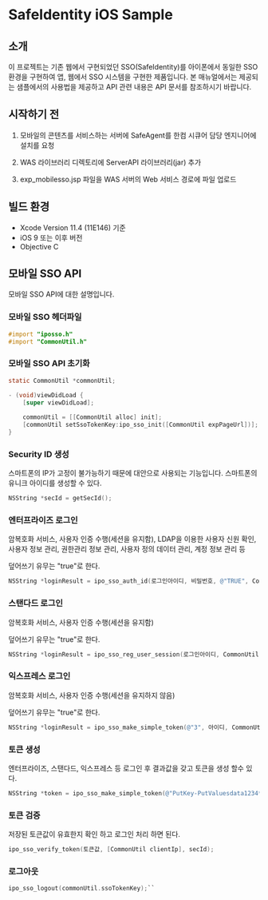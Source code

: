 # SafeIdentity iOS Sample

## 소개

이 프로젝트는 기존 웹에서 구현되었던 SSO(SafeIdentity)를 아이폰에서 동일한 SSO 환경을 구현하여 앱, 웹에서 SSO 시스템을 구현한 제품입니다. 본 매뉴얼에서는 제공되는 샘플에서의 사용법을 제공하고 API 관련 내용은 API 문서를 참조하시기 바랍니다.

## 시작하기 전

1. 모바일의 콘텐츠를 서비스하는 서버에 SafeAgent를 한컴 시큐어 담당 엔지니어에 설치를 요청

2. WAS 라이브러리 디렉토리에 ServerAPI 라이브러리(jar) 추가

3. exp_mobilesso.jsp 파일을 WAS 서버의 Web 서비스 경로에 파일 업로드

## 빌드 환경

- Xcode Version 11.4 (11E146) 기준
- iOS 9 또는 이후 버전
- Objective C

## 모바일 SSO API

모바일 SSO API에 대한 설명입니다.

### 모바일 SSO 헤더파일

```objectivec
#import "iposso.h"
#import "CommonUtil.h"
```

### 모바일 SSO API 초기화

```objectivec
static CommonUtil *commonUtil;

- (void)viewDidLoad {
    [super viewDidLoad];
    
    commonUtil = [[CommonUtil alloc] init];
    [commonUtil setSsoTokenKey:ipo_sso_init([CommonUtil expPageUrl])];
}
```

### Security ID 생성

스마트폰의 IP가 고정이 불가능하기 때문에 대안으로 사용되는 기능입니다. 스마트폰의 유니크 아이디를 생성할 수 있다.

```objectivec
NSString *secId = getSecId();
```

### 엔터프라이즈 로그인

암복호화 서비스, 사용자 인증 수행(세션을 유지함), LDAP을 이용한 사용자 신원 확인, 사용자 정보 관리, 권한관리 정보 관리, 사용자 정의 데이터 관리, 계정 정보 관리 등

덮어쓰기 유무는 "true"로 한다.

```objectivec
NSString *loginResult = ipo_sso_auth_id(로그인아이디, 비밀번호, @"TRUE", CommonUtil.clientIp, secId);
```

### 스탠다드 로그인

암복호화 서비스, 사용자 인증 수행(세션을 유지함)

덮어쓰기 유무는 "true"로 한다.

```objectivec
NSString *loginResult = ipo_sso_reg_user_session(로그인아이디, CommonUtil.clientIp, @"TRUE", secId);
```

### 익스프레스 로그인

암복호화 서비스, 사용자 인증 수행(세션을 유지하지 않음)

덮어쓰기 유무는 "true"로 한다.

```objectivec
NSString *loginResult = ipo_sso_make_simple_token(@"3", 아이디, CommonUtil.clientIp, secId);
```

### 토큰 생성

엔터프라이즈, 스탠다드, 익스프레스 등 로그인 후 결과값을 갖고 토큰을 생성 할수 있다.

```objectivec
NSString *token = ipo_sso_make_simple_token(@"PutKey-PutValuesdata1234*", loginResult, CommonUtil.clientIp, secId);
```

### 토큰 검증

저장된 토큰값이 유효한지 확인 하고 로그인 처리 하면 된다.

```objectivec
ipo_sso_verify_token(토큰값, [CommonUtil clientIp], secId);
```

### 로그아웃

```objectivec
ipo_sso_logout(commonUtil.ssoTokenKey);``
```
